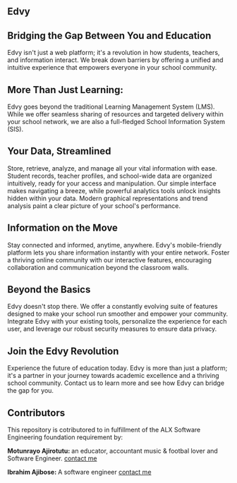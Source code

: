 ## Edvy

## Bridging the Gap Between You and Education

Edvy isn't just a web platform; it's a revolution in how students, teachers, and information interact. We break down barriers by offering a unified and intuitive experience that empowers everyone in your school community.

## More Than Just Learning:

Edvy goes beyond the traditional Learning Management System (LMS). While we offer seamless sharing of resources and targeted delivery within your school network, we are also a full-fledged School Information System (SIS).

## Your Data, Streamlined

Store, retrieve, analyze, and manage all your vital information with ease. Student records, teacher profiles, and school-wide data are organized intuitively, ready for your access and manipulation. Our simple interface makes navigating a breeze, while powerful analytics tools unlock insights hidden within your data. Modern graphical representations and trend analysis paint a clear picture of your school's performance.

## Information on the Move

Stay connected and informed, anytime, anywhere. Edvy's mobile-friendly platform lets you share information instantly with your entire network. Foster a thriving online community with our interactive features, encouraging collaboration and communication beyond the classroom walls.

## Beyond the Basics

Edvy doesn't stop there. We offer a constantly evolving suite of features designed to make your school run smoother and empower your community. Integrate Edvy with your existing tools, personalize the experience for each user, and leverage our robust security measures to ensure data privacy.

## Join the Edvy Revolution

Experience the future of education today. Edvy is more than just a platform; it's a partner in your journey towards academic excellence and a thriving school community. Contact us to learn more and see how Edvy can bridge the gap for you.


## Contributors

This repository is cotributored to in fulfillment of the ALX Software Engineering foundation requirement by:

<strong>Motunrayo Ajirotutu: </strong> an educator, accountant music & footbal lover and Software Engineer. <a href=mailo@moajirotutu@gmail.com>contact me</a>

<strong>Ibrahim Ajibose: </strong> A software engineer <a href=ajiboseibrahim12@gmail.com>contact me</a>
